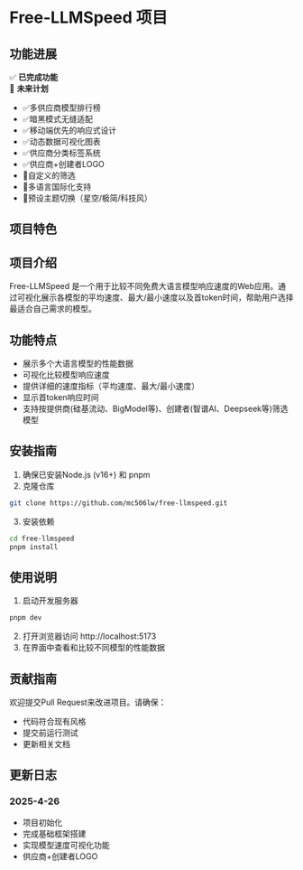 # Free-LLMSpeed 项目

## 功能进展
✅ **已完成功能**  
📅 **未来计划**  

- ✅多供应商模型排行榜
- ✅暗黑模式无缝适配
- ✅移动端优先的响应式设计
- ✅动态数据可视化图表
- ✅供应商分类标签系统
- ✅供应商+创建者LOGO
- 📅自定义的筛选
- 📅多语言国际化支持
- 📅预设主题切换（星空/极简/科技风）

## 项目特色
## 项目介绍
Free-LLMSpeed 是一个用于比较不同免费大语言模型响应速度的Web应用。通过可视化展示各模型的平均速度、最大/最小速度以及首token时间，帮助用户选择最适合自己需求的模型。

## 功能特点
- 展示多个大语言模型的性能数据
- 可视化比较模型响应速度
- 提供详细的速度指标（平均速度、最大/最小速度）
- 显示首token响应时间
- 支持按提供商(硅基流动、BigModel等)、创建者(智谱AI、Deepseek等)筛选模型

## 安装指南
1. 确保已安装Node.js (v16+) 和 pnpm
2. 克隆仓库
```bash
git clone https://github.com/mc506lw/free-llmspeed.git
```
3. 安装依赖
```bash
cd free-llmspeed
pnpm install
```

## 使用说明
1. 启动开发服务器
```bash
pnpm dev
```
2. 打开浏览器访问 http://localhost:5173
3. 在界面中查看和比较不同模型的性能数据

## 贡献指南
欢迎提交Pull Request来改进项目。请确保：
- 代码符合现有风格
- 提交前运行测试
- 更新相关文档

## 更新日志

### 2025-4-26
- 项目初始化
- 完成基础框架搭建
- 实现模型速度可视化功能
- 供应商+创建者LOGO